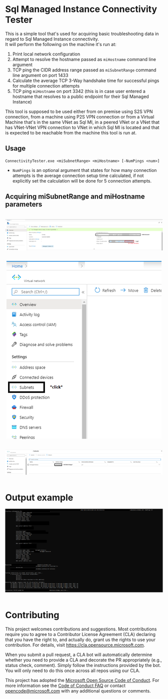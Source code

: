 # Sql Managed Instance Connectivity Tester

This is a simple tool that's used for acquiring basic troubleshooting data in regard to Sql Managed Instance connectivity.<br>It will perform the following on the machine it's run at:<br>

1. Print local network configuration
2. Attempt to resolve the hostname passed as `miHostname` command line argument
3. TCP ping the CIDR address range passed as `miSubnetRange` command line argument on port 1433
4. Calculate the average TCP 3-Way handshake time for successful pings for multiple connection attempts
5. TCP ping `miHostname` on port 3342 (this is in case user entered a hostname that resolves to a public endpoint for their Sql Managed Instance)

This tool is supposed to be used either from on premise using S2S VPN connection, from a machine using P2S VPN connection or from a Virtual Machine that's in the same VNet as Sql MI, in a peered VNet or a VNet that has VNet-VNet VPN connection to VNet in which Sql MI is located and that is expected to be reachable from the machine this tool is run at.

## Usage

`ConnectivityTester.exe <miSubnetRange> <miHostname> [-NumPings <num>]`<br>
* `NumPings` is an optional argument that states for how many connection attempts is the average connection setup time calculated, if not explicitly set the calculation will be done for 5 connection attempts.

## Acquiring miSubnetRange and miHostname parameters
<br>
<img src="extras/ManagedInstancePage.png" style="display:block; margin-left: auto; margin-right: auto;"/><br><br>
<img src="extras/VirtualNetworkPage.png" style="display:block; margin-left: auto; margin-right: auto;" height="50%"/><br><br>
<img src="extras/SubnetsPage.png" style="display:block; margin-left: auto; margin-right: auto;"/>
<br>

# Output example

<img src="extras/Example.png" style="display:block; margin-left: auto; margin-right: auto;"/>
<br>

# Contributing

This project welcomes contributions and suggestions.  Most contributions require you to agree to a
Contributor License Agreement (CLA) declaring that you have the right to, and actually do, grant us
the rights to use your contribution. For details, visit https://cla.opensource.microsoft.com.

When you submit a pull request, a CLA bot will automatically determine whether you need to provide
a CLA and decorate the PR appropriately (e.g., status check, comment). Simply follow the instructions
provided by the bot. You will only need to do this once across all repos using our CLA.

This project has adopted the [Microsoft Open Source Code of Conduct](https://opensource.microsoft.com/codeofconduct/).
For more information see the [Code of Conduct FAQ](https://opensource.microsoft.com/codeofconduct/faq/) or
contact [opencode@microsoft.com](mailto:opencode@microsoft.com) with any additional questions or comments.